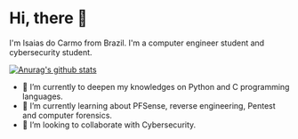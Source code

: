 # Hi, there 👋

I'm Isaias do Carmo from Brazil. I'm a computer engineer student and cybersecurity student. 

[![Anurag's github stats](https://github-readme-stats.vercel.app/api?username=isaias0rt0n)](https://github.com/anuraghazra/github-readme-stats)


- 🔭 I’m currently to deepen my knowledges on Python and C programming languages.
- 🌱 I’m currently learning about PFSense, reverse engineering, Pentest and computer forensics.
- 👯 I’m looking to collaborate with Cybersecurity.
